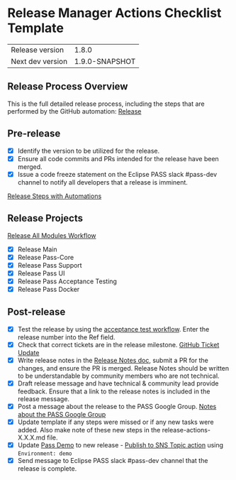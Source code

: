 # Release Manager Actions Checklist Template

|  |  |
| --- |--|
| Release version | 1.8.0 |
| Next dev version | 1.9.0-SNAPSHOT |

## Release Process Overview
This is the full detailed release process, including the steps that are performed by the GitHub automation: [Release](../dev/release.md)

## Pre-release

- [x] Identify the version to be utilized for the release.
- [x] Ensure all code commits and PRs intended for the release have been merged.
- [x] Issue a code freeze statement on the Eclipse PASS slack #pass-dev channel to notify all developers that a release is imminent.

[Release Steps with Automations](../dev/release-steps-with-automations.md)

## Release Projects

[Release All Modules Workflow](https://github.com/eclipse-pass/main/actions/workflows/pass-complete-release.yml)

- [x] Release Main
- [x] Release Pass-Core
- [x] Release Pass Support
- [x] Release Pass UI
- [x] Release Pass Acceptance Testing
- [x] Release Pass Docker

## Post-release

- [x] Test the release by using the [acceptance test workflow](https://github.com/eclipse-pass/pass-acceptance-testing/actions/workflows/test.yml). Enter the release number into the Ref field.
- [x] Check that correct tickets are in the release milestone. [GitHub Ticket Update](../dev/release.md#update-release-notes)
- [x] Write release notes in the [Release Notes doc](../release-notes.md), submit a PR for the changes, and ensure the PR is merged. Release Notes should be written to be understandable by community members who are not technical.
- [x] Draft release message and have technical & community lead provide feedback. Ensure that a link to the release notes is included in the release message.
- [x] Post a message about the release to the PASS Google Group.  [Notes about the PASS Google Group](../dev/release.md#process)
- [x] Update template if any steps were missed or if any new tasks were added. Also make note of these new steps in the release-actions-X.X.X.md file.
- [x] Update [Pass Demo](https://demo.eclipse-pass.org) to new release - [Publish to SNS Topic action](https://github.com/eclipse-pass/main/actions/workflows/deployToAWS.yml) using `Environment: demo`
- [x] Send message to Eclipse PASS slack #pass-dev channel that the release is complete.
